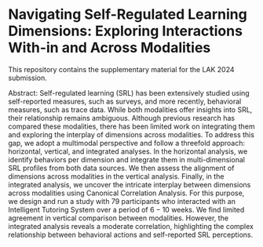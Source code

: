 # Navigating Self-Regulated Learning Dimensions: Exploring Interactions With-in and Across Modalities

This repository contains the supplementary material for the LAK 2024 submission. 

Abstract: Self-regulated learning (SRL) has been extensively studied using self-reported measures, such as surveys, and more recently, behavioral measures, such as trace data. While both modalities offer insights into SRL, their relationship remains ambiguous. Although previous research has compared these modalities, there has been limited work on integrating them and exploring the interplay of dimensions across modalities. To address this gap, we adopt a multimodal perspective and follow a threefold approach: horizontal, vertical, and integrated analyses. In the horizontal analysis, we identify behaviors per dimension and integrate them in multi-dimensional SRL profiles from both data sources. We then assess the alignment of dimensions across modalities in the vertical analysis. Finally, in the integrated analysis, we uncover the intricate interplay between dimensions across modalities using Canonical Correlation Analysis. For this purpose, we design and run a study with $79$ participants who interacted with an Intelligent Tutoring System over a period of $6-10$ weeks. We find limited agreement in vertical comparison between modalities. However, the integrated analysis reveals a moderate correlation, highlighting the complex relationship between behavioral actions and self-reported SRL perceptions. 
